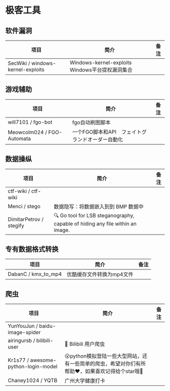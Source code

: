 # 极客工具

## 软件漏洞

| 项目 | 简介 | 备注 |
| --- | --- | --- |
| SecWiki / windows-kernel-exploits | Windows-kernel-exploits Windows平台提权漏洞集合 |

## 游戏辅助

| 项目 | 简介 | 备注 |
| --- | --- | --- |
| will7101 / fgo-bot | fgo自动刷图脚本 |
| Meowcolm024 / FGO-Automata | 一个FGO脚本和API　フェイトグランドオーダー自動化 |

## 数据操纵

| 项目 | 简介 | 备注 |
| --- | --- | --- |
| ctf-wiki / ctf-wiki |
| Menci / stego | 数据隐写：将数据嵌入到到 BMP 数据中 |
| DimitarPetrov / stegify | 🔍 Go tool for LSB steganography, capable of hiding any file within an image. |

## 专有数据格式转换

| 项目 | 简介 | 备注 |
| --- | --- | --- |
| DabanC / kmx_to_mp4 | 优酷缓存文件转换为mp4文件 |

## 爬虫

| 项目 | 简介 | 备注 |
| --- | --- | --- |
| YunYouJun / baidu-image-spider |
| airingursb / bilibili-user | 🍥 Bilibili 用户爬虫 |
| Kr1s77 / awesome-python-login-model | 😮python模拟登陆一些大型网站，还有一些简单的爬虫，希望对你们有所帮助❤️，如果喜欢记得给个star哦🌟 |
| Chaney1024 / YQTB | 广州大学健康打卡 |
